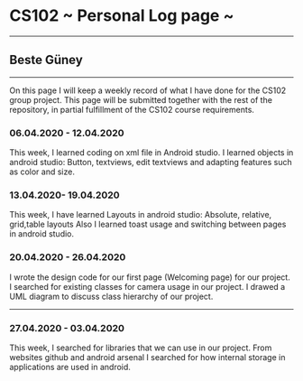 # CS102 ~ Personal Log page ~
****
## Beste Güney
****

On this page I will keep a weekly record of what I have done for the CS102 group project. This page will be submitted together with the rest of the repository, in partial fulfillment of the CS102 course requirements.

### 06.04.2020 - 12.04.2020
This week, I learned coding on xml file in Android studio.
 I learned objects in android studio:
	Button, textviews, edit textviews and adapting features such as color and size.
	
### 13.04.2020- 19.04.2020
This week, I have learned
	Layouts in android studio:
		Absolute, relative, grid,table layouts 
Also I learned toast usage and switching between pages in android studio.

### 20.04.2020 - 26.04.2020
I wrote the design code for our first page (Welcoming page) for our project.
I searched for existing classes for camera usage in our project.
I drawed a UML diagram to discuss class hierarchy of our project.
****

### 27.04.2020 - 03.04.2020
This week, I searched for libraries that we can use in our project.
	From websites github and android arsenal
I searched for how internal storage in applications are used in android.